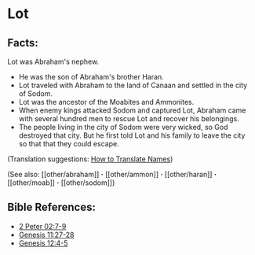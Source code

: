# Lot #

## Facts: ##

Lot was Abraham's nephew.

* He was the son of Abraham's brother Haran.
* Lot traveled with Abraham to the land of Canaan and settled in the city of Sodom.
* Lot was the ancestor of the Moabites and Ammonites.
* When enemy kings attacked Sodom and captured Lot, Abraham came with several hundred men to rescue Lot and recover his belongings.
* The people living in the city of Sodom were very wicked, so God destroyed that city. But he first told Lot and his family to leave the city so that that they could escape.

(Translation suggestions: [How to Translate Names](en/ta-vol1/translate/man/translate-names))

(See also: [[other/abraham]] **·** [[other/ammon]] **·** [[other/haran]] **·** [[other/moab]] **·** [[other/sodom]])

## Bible References: ##

* [2 Peter 02:7-9](en/tn/2pe/help/02/07)
* [Genesis 11:27-28](en/tn/gen/help/11/27)
* [Genesis 12:4-5](en/tn/gen/help/12/04)